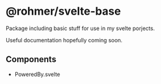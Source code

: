 # @rohmer/svelte-base

Package including basic stuff for use in my svelte porjects.

Useful documentation hopefully coming soon.


## Components

- PoweredBy.svelte

